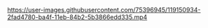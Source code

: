 
https://user-images.githubusercontent.com/75396945/119150934-2fad4780-ba4f-11eb-84b2-5b3866edd335.mp4
